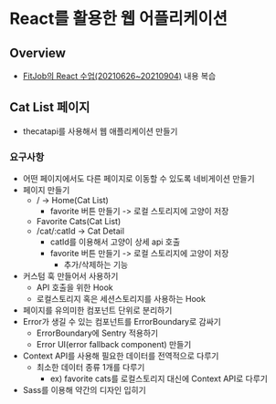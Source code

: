 # React를 활용한 웹 어플리케이션

## Overview
- [FitJob의 React 수업(20210626~20210904)](https://github.com/hanana1253/TIL/tree/main/React) 내용 복습

## Cat List 페이지
- thecatapi를 사용해서 웹 애플리케이션 만들기

### 요구사항
- 어떤 페이지에서도 다른 페이지로 이동할 수 있도록 네비게이션 만들기
- 페이지 만들기
  - / -> Home(Cat List)
    - favorite 버튼 만들기 -> 로컬 스토리지에 고양이 저장
  - Favorite Cats(Cat List)
  - /cat/:catId -> Cat Detail
    - catId를 이용해서 고양이 상세 api 호출
    - favorite 버튼 만들기 -> 로컬 스토리지에 고양이 저장
      - 추가/삭제하는 기능
- 커스텀 훅 만들어서 사용하기
  - API 호출을 위한 Hook
  - 로컬스토리지 혹은 세션스토리지를 사용하는 Hook
- 페이지를 유의미한 컴포넌트 단위로 분리하기
- Error가 생길 수 있는 컴포넌트를 ErrorBoundary로 감싸기
  - ErrorBoundary에 Sentry 적용하기
  - Error UI(error fallback component) 만들기
- Context API를 사용해 필요한 데이터를 전역적으로 다루기
  - 최소한 데이터 종류 1개를 다루기
    - ex) favorite cats를 로컬스토리지 대신에 Context API로 다루기
- Sass를 이용해 약간의 디자인 입히기

